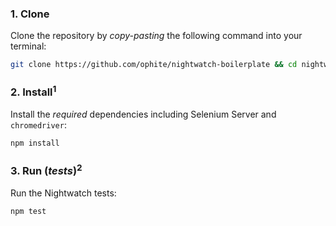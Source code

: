 ### 1. Clone

Clone the repository by _copy-pasting_ the following command into your terminal:

```sh
git clone https://github.com/ophite/nightwatch-boilerplate && cd nightwatch-boilerplate
```

### 2. Install<sup>1</sup>

Install the *required* dependencies
including Selenium Server and `chromedriver`:

```sh
npm install
```


### 3. Run (_tests_)<sup>2</sup>

Run the Nightwatch tests:

```sh
npm test
```
